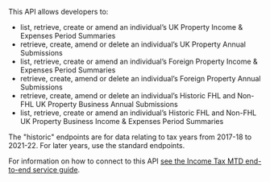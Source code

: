 This API allows developers to:

- list, retrieve, create or amend an individual’s UK Property Income & Expenses Period Summaries
- retrieve, create, amend or delete an individual’s UK Property Annual Submissions
- list, retrieve, create or amend an individual’s Foreign Property Income & Expenses Period Summaries
- retrieve, create, amend or delete an individual’s Foreign Property Annual Submissions
- retrieve, create, amend or delete an individual’s Historic FHL and Non-FHL UK Property Business Annual Submissions
- list, retrieve, create or amend an individual’s Historic FHL and Non-FHL UK Property Business Income & Expenses Period Summaries

The "historic" endpoints are for data relating to tax years from 2017-18 to 2021-22. 
For later years, use the standard endpoints.

For information on how to connect to this API [see the Income Tax MTD end-to-end service guide](https://developer.service.hmrc.gov.uk/guides/income-tax-mtd-end-to-end-service-guide/).